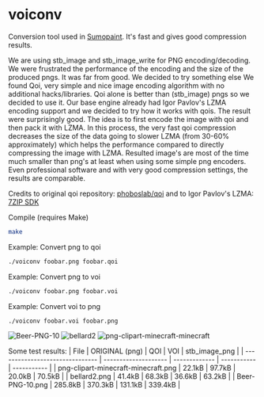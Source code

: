 # voiconv

Conversion tool used in [Sumopaint](https://paint.sumo.app/).
It's fast and gives good compression results.

We are using stb_image and stb_image_write for PNG encoding/decoding. We were frustrated the performance of the encoding and the size of the produced pngs. It was far from good. We decided to try something else
We found Qoi, very simple and nice image encoding algorithm with no additional hacks/libraries. Qoi alone is better than (stb_image) pngs so we decided to use it. 
Our base engine already had Igor Pavlov's LZMA encoding support and we decided to try how it works with qois. The result were surprisingly good. 
The idea is to first encode the image with qoi and then pack it with LZMA. In this process, the very fast qoi compression decreases the size of the data going to slower LZMA (from 30-60% approximately) which helps the performance compared to directly compressing the image with LZMA.
Resulted image's are most of the time much smaller than png's at least when using some simple png encoders. Even professional software and with very good compression settings, the results are comparable.


Credits to original qoi repository: [phoboslab/qoi](https://github.com/phoboslab/qoi)
and to Igor Pavlov's LZMA: [7ZIP SDK](https://7-zip.org/sdk.html)


Compile (requires Make)
```sh
make
```

Example: Convert png to qoi
```sh
./voiconv foobar.png foobar.qoi
```

Example: Convert png to voi
```sh
./voiconv foobar.png foobar.voi
```

Example: Convert voi to png
```sh
./voiconv foobar.voi foobar.png
```
![Beer-PNG-10](https://user-images.githubusercontent.com/24604650/226320633-ae4b943a-635d-4f27-b131-ca9740aa1413.png)
![bellard2](https://user-images.githubusercontent.com/24604650/226320646-482947a7-9a0b-4def-a288-ec5a381aa4c1.png)
![png-clipart-minecraft-minecraft](https://user-images.githubusercontent.com/24604650/226320657-443c9e4e-f1c2-407b-810c-7411ab38187d.png)


Some test results:
| File 					| ORIGINAL (png) 	| QOI		| VOI		| stb_image_png |
| -------------------------------	| --------------------	| -------------	| -----------	| ----------- 	|
| png-clipart-minecraft-minecraft.png	| 22.1kB		| 97.7kB	| 20.0kB	| 70.5kB	|
| bellard2.png				| 41.4kB		| 68.3kB	| 36.6kB	| 63.2kB	|
| Beer-PNG-10.png			| 285.8kB		| 370.3kB	| 131.1kB	| 339.4kB	|
